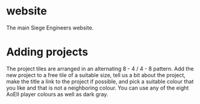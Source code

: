 # website
The main Siege Engineers website.

# Adding projects

The project tiles are arranged in an alternating 8 - 4 / 4 - 8 pattern. 
Add the new project to a free tile of a suitable size, 
tell us a bit about the project,
make the title a link to the project if possible,
and pick a suitable colour that you like and that is not a neighboring colour. 
You can use any of the eight AoEII player colours as well as dark gray.